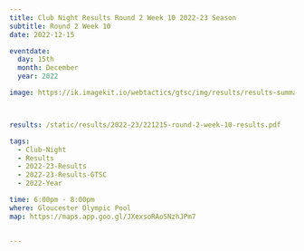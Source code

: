 ```yaml
---
title: Club Night Results Round 2 Week 10 2022-23 Season
subtitle: Round 2 Week 10
date: 2022-12-15

eventdate:
  day: 15th
  month: December
  year: 2022

image: https://ik.imagekit.io/webtactics/gtsc/img/results/results-summary-10.jpg



results: /static/results/2022-23/221215-round-2-week-10-results.pdf

tags:
  - Club-Night
  - Results
  - 2022-23-Results
  - 2022-23-Results-GTSC
  - 2022-Year

time: 6:00pm - 8:00pm
where: Gloucester Olympic Pool
map: https://maps.app.goo.gl/JXexsoRAoSNzhJPm7


---
```





